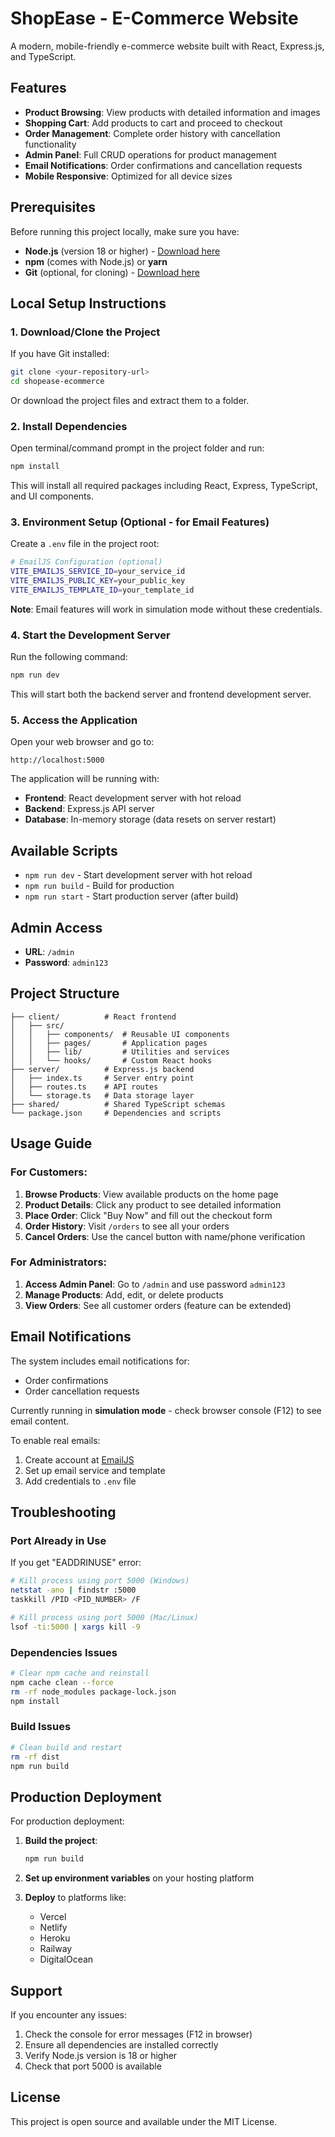 # ShopEase - E-Commerce Website

A modern, mobile-friendly e-commerce website built with React, Express.js, and TypeScript.

## Features

- **Product Browsing**: View products with detailed information and images
- **Shopping Cart**: Add products to cart and proceed to checkout
- **Order Management**: Complete order history with cancellation functionality
- **Admin Panel**: Full CRUD operations for product management
- **Email Notifications**: Order confirmations and cancellation requests
- **Mobile Responsive**: Optimized for all device sizes

## Prerequisites

Before running this project locally, make sure you have:

- **Node.js** (version 18 or higher) - [Download here](https://nodejs.org/)
- **npm** (comes with Node.js) or **yarn**
- **Git** (optional, for cloning) - [Download here](https://git-scm.com/)

## Local Setup Instructions

### 1. Download/Clone the Project

If you have Git installed:
```bash
git clone <your-repository-url>
cd shopease-ecommerce
```

Or download the project files and extract them to a folder.

### 2. Install Dependencies

Open terminal/command prompt in the project folder and run:

```bash
npm install
```

This will install all required packages including React, Express, TypeScript, and UI components.

### 3. Environment Setup (Optional - for Email Features)

Create a `.env` file in the project root:

```bash
# EmailJS Configuration (optional)
VITE_EMAILJS_SERVICE_ID=your_service_id
VITE_EMAILJS_PUBLIC_KEY=your_public_key
VITE_EMAILJS_TEMPLATE_ID=your_template_id
```

**Note**: Email features will work in simulation mode without these credentials.

### 4. Start the Development Server

Run the following command:

```bash
npm run dev
```

This will start both the backend server and frontend development server.

### 5. Access the Application

Open your web browser and go to:
```
http://localhost:5000
```

The application will be running with:
- **Frontend**: React development server with hot reload
- **Backend**: Express.js API server
- **Database**: In-memory storage (data resets on server restart)

## Available Scripts

- `npm run dev` - Start development server with hot reload
- `npm run build` - Build for production
- `npm run start` - Start production server (after build)

## Admin Access

- **URL**: `/admin`
- **Password**: `admin123`

## Project Structure

```
├── client/          # React frontend
│   ├── src/
│   │   ├── components/  # Reusable UI components
│   │   ├── pages/       # Application pages
│   │   ├── lib/         # Utilities and services
│   │   └── hooks/       # Custom React hooks
├── server/          # Express.js backend
│   ├── index.ts     # Server entry point
│   ├── routes.ts    # API routes
│   └── storage.ts   # Data storage layer
├── shared/          # Shared TypeScript schemas
└── package.json     # Dependencies and scripts
```

## Usage Guide

### For Customers:
1. **Browse Products**: View available products on the home page
2. **Product Details**: Click any product to see detailed information
3. **Place Order**: Click "Buy Now" and fill out the checkout form
4. **Order History**: Visit `/orders` to see all your orders
5. **Cancel Orders**: Use the cancel button with name/phone verification

### For Administrators:
1. **Access Admin Panel**: Go to `/admin` and use password `admin123`
2. **Manage Products**: Add, edit, or delete products
3. **View Orders**: See all customer orders (feature can be extended)

## Email Notifications

The system includes email notifications for:
- Order confirmations
- Order cancellation requests

Currently running in **simulation mode** - check browser console (F12) to see email content.

To enable real emails:
1. Create account at [EmailJS](https://www.emailjs.com/)
2. Set up email service and template
3. Add credentials to `.env` file

## Troubleshooting

### Port Already in Use
If you get "EADDRINUSE" error:
```bash
# Kill process using port 5000 (Windows)
netstat -ano | findstr :5000
taskkill /PID <PID_NUMBER> /F

# Kill process using port 5000 (Mac/Linux)
lsof -ti:5000 | xargs kill -9
```

### Dependencies Issues
```bash
# Clear npm cache and reinstall
npm cache clean --force
rm -rf node_modules package-lock.json
npm install
```

### Build Issues
```bash
# Clean build and restart
rm -rf dist
npm run build
```

## Production Deployment

For production deployment:

1. **Build the project**:
   ```bash
   npm run build
   ```

2. **Set up environment variables** on your hosting platform

3. **Deploy** to platforms like:
   - Vercel
   - Netlify
   - Heroku
   - Railway
   - DigitalOcean

## Support

If you encounter any issues:
1. Check the console for error messages (F12 in browser)
2. Ensure all dependencies are installed correctly
3. Verify Node.js version is 18 or higher
4. Check that port 5000 is available

## License

This project is open source and available under the MIT License.